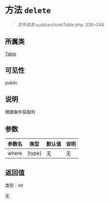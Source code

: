 # 方法 `delete`

> *文件信息* suda\archive\Table.php: 238~244

## 所属类 

[Table](../Table.md)

## 可见性

 public 

## 说明

根据条件获取列


## 参数


| 参数名 | 类型 | 默认值 | 说明 |
|--------|-----|-------|-------|
| where |  [type] | 无 | 无 |



## 返回值

类型：int

无


